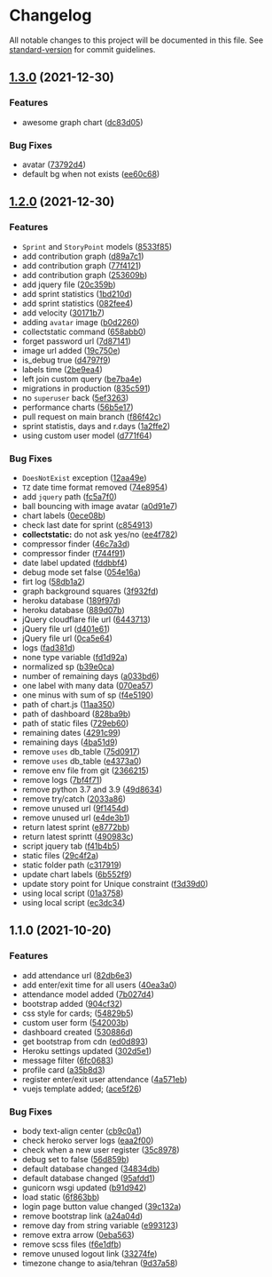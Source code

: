 # Changelog

All notable changes to this project will be documented in this file. See [standard-version](https://github.com/conventional-changelog/standard-version) for commit guidelines.

## [1.3.0](https://github.com/realsaeedhassani/agile/compare/v1.2.0...v1.3.0) (2021-12-30)


### Features

* awesome graph chart ([dc83d05](https://github.com/realsaeedhassani/agile/commit/dc83d05e14638b7217e77ea7c221fcc6dca01c10))


### Bug Fixes

* avatar ([73792d4](https://github.com/realsaeedhassani/agile/commit/73792d4b4dd3b2371174130c1fd28a424f270688))
* default bg when not exists ([ee60c68](https://github.com/realsaeedhassani/agile/commit/ee60c6816a1ba367f6667817190a815a506a7d00))

## [1.2.0](https://github.com/realsaeedhassani/attendance-system/compare/v1.1.0...v1.2.0) (2021-12-30)


### Features

* `Sprint` and `StoryPoint` models ([8533f85](https://github.com/realsaeedhassani/attendance-system/commit/8533f85614930c306a1bd621d1d0cc831eb777e9))
* add contribution graph ([d89a7c1](https://github.com/realsaeedhassani/attendance-system/commit/d89a7c181c1deed9542281b328fa3715d58d7f87))
* add contribution graph ([77f4121](https://github.com/realsaeedhassani/attendance-system/commit/77f41218b6a1fb6b20172f486e06dcfdfb2dc59c))
* add contribution graph ([253609b](https://github.com/realsaeedhassani/attendance-system/commit/253609b8defdabe82986a7db741d522fe550b722))
* add jquery file ([20c359b](https://github.com/realsaeedhassani/attendance-system/commit/20c359bbcd535989f0006362c976bff22d8acefe))
* add sprint statistics ([1bd210d](https://github.com/realsaeedhassani/attendance-system/commit/1bd210d6782c071ab338899c57d2ffc2dc6873ae))
* add sprint statistics ([082fee4](https://github.com/realsaeedhassani/attendance-system/commit/082fee470e2457d837c57a1e5facb4dcd6ff9bf2))
* add velocity ([30171b7](https://github.com/realsaeedhassani/attendance-system/commit/30171b7a04c2957dbd89955a70dd860b552b1503))
* adding `avatar` image ([b0d2260](https://github.com/realsaeedhassani/attendance-system/commit/b0d2260181394b7e0b1c650f0d0d04e0937f943c))
* collectstatic command ([658abb0](https://github.com/realsaeedhassani/attendance-system/commit/658abb0c343d854bbae517d7565d0b70f3c57cf7))
* forget password url ([7d87141](https://github.com/realsaeedhassani/attendance-system/commit/7d87141c1240463bd796cede09a187a30bfc30f9))
* image url added ([19c750e](https://github.com/realsaeedhassani/attendance-system/commit/19c750e73244d88836c8b21789ad048978270a50))
* is_debug true ([d4797f9](https://github.com/realsaeedhassani/attendance-system/commit/d4797f996296db50998b221216b17194fda05857))
* labels time ([2be9ea4](https://github.com/realsaeedhassani/attendance-system/commit/2be9ea44ad96e3465930a139332c229b2b6785c4))
* left join custom query ([be7ba4e](https://github.com/realsaeedhassani/attendance-system/commit/be7ba4e93d49a054652ff122b1f630da97d2e145))
* migrations in production ([835c591](https://github.com/realsaeedhassani/attendance-system/commit/835c591f634a66872f045bd516321b430a7fb50d))
* no `superuser` back ([5ef3263](https://github.com/realsaeedhassani/attendance-system/commit/5ef3263a39d69047a4424963a5f0f5bab8f3dcb8))
* performance charts ([56b5e17](https://github.com/realsaeedhassani/attendance-system/commit/56b5e17158a0eab973a707b912820fce958715bf))
* pull request on main branch ([f86f42c](https://github.com/realsaeedhassani/attendance-system/commit/f86f42cce8f31afc6726b5dcedd07d416310d355))
* sprint statistis, days and r.days ([1a2ffe2](https://github.com/realsaeedhassani/attendance-system/commit/1a2ffe2cb4031628552cb96ca30f1a540d050453))
* using custom user model ([d771f64](https://github.com/realsaeedhassani/attendance-system/commit/d771f64c1f210a20ec87a6575ad111fc99b9fe02))


### Bug Fixes

* `DoesNotExist` exception ([12aa49e](https://github.com/realsaeedhassani/attendance-system/commit/12aa49ebcb0f80339032ec760195cfb4042c7f14))
* `TZ` date time format removed ([74e8954](https://github.com/realsaeedhassani/attendance-system/commit/74e89543d290930c30b8fc19581c3358a4c14363))
* add `jquery` path ([fc5a7f0](https://github.com/realsaeedhassani/attendance-system/commit/fc5a7f0462da72b4a08d2c5f23528ee2783fd877))
* ball bouncing with image avatar ([a0d91e7](https://github.com/realsaeedhassani/attendance-system/commit/a0d91e7f078b5291a8770879f5df21da0e413566))
* chart labels ([0ece08b](https://github.com/realsaeedhassani/attendance-system/commit/0ece08b66607667bbd11d2a8ed021f321aab8d6c))
* check last date for sprint ([c854913](https://github.com/realsaeedhassani/attendance-system/commit/c8549136ed0c65a3fe95f0c115995e912239cf9f))
* **collectstatic:** do not ask yes/no ([ee4f782](https://github.com/realsaeedhassani/attendance-system/commit/ee4f782a120c24fcaaa0f0549636287930d1913e))
* compressor finder ([46c7a3d](https://github.com/realsaeedhassani/attendance-system/commit/46c7a3d0bcd4bb6d7e05d041630e087d84eefe01))
* compressor finder ([f744f91](https://github.com/realsaeedhassani/attendance-system/commit/f744f9119c09a79bdf10b2fb8a1678dd52aa834a))
* date label updated ([fddbbf4](https://github.com/realsaeedhassani/attendance-system/commit/fddbbf43143b8d67c49a0f7c711eeddedaf5af46))
* debug mode set false ([054e16a](https://github.com/realsaeedhassani/attendance-system/commit/054e16a415453bed639294445eaa0c8e72bdd2f9))
* firt log ([58db1a2](https://github.com/realsaeedhassani/attendance-system/commit/58db1a2b833a811b278aa24d4c4fd5c9fa401e14))
* graph background squares ([3f932fd](https://github.com/realsaeedhassani/attendance-system/commit/3f932fdb02bb3c7479152d9955ae4a3fe496e7ea))
* heroku database ([189f97d](https://github.com/realsaeedhassani/attendance-system/commit/189f97d0431cbd3c17a62218b372310e6c342235))
* heroku database ([889d07b](https://github.com/realsaeedhassani/attendance-system/commit/889d07b938f7abbdf53e144334c7285ea65d9e29))
* jQuery cloudflare file url ([6443713](https://github.com/realsaeedhassani/attendance-system/commit/6443713971266d31b14feb8babee10d66ea663df))
* jQuery file url ([d401e61](https://github.com/realsaeedhassani/attendance-system/commit/d401e61ba4624c44e7622e920ea91c6863ac931d))
* jQuery file url ([0ca5e64](https://github.com/realsaeedhassani/attendance-system/commit/0ca5e64271ee49fa7bec6894f8c4e1e36a5d8238))
* logs ([fad381d](https://github.com/realsaeedhassani/attendance-system/commit/fad381dea49d5e2af047b7b7d53ead70d72b9864))
* none type variable ([fd1d92a](https://github.com/realsaeedhassani/attendance-system/commit/fd1d92ac7833f3e49765d1a0af33d4ec21590b94))
* normalized sp ([b39e0ca](https://github.com/realsaeedhassani/attendance-system/commit/b39e0ca6def19c803ff167c6c8413728e8691e41))
* number of remaining days ([a033bd6](https://github.com/realsaeedhassani/attendance-system/commit/a033bd6a6f7168a28c88052991cf7459ef194155))
* one label with many data ([070ea57](https://github.com/realsaeedhassani/attendance-system/commit/070ea57b263f5c2c87b09506720e51b40361f329))
* one minus with sum of sp ([f4e5190](https://github.com/realsaeedhassani/attendance-system/commit/f4e5190e689da1073300caee244026e762ec1ba4))
* path of chart.js ([11aa350](https://github.com/realsaeedhassani/attendance-system/commit/11aa350ee61544e6a28410514a09d7c8f7038c83))
* path of dashboard ([828ba9b](https://github.com/realsaeedhassani/attendance-system/commit/828ba9b3a380a2a855bb6bcf3501bf74bbbf5055))
* path of static files ([729eb60](https://github.com/realsaeedhassani/attendance-system/commit/729eb60079f34f43951fb712a85b1facf757f913))
* remaining dates ([4291c99](https://github.com/realsaeedhassani/attendance-system/commit/4291c993634484bcf48099a1b3edb2bdcd0c1bea))
* remaining days ([4ba51d9](https://github.com/realsaeedhassani/attendance-system/commit/4ba51d9d5fa267671d2f2a3e4a71d7c8a5c347d3))
* remove `uses` db_table ([75d0917](https://github.com/realsaeedhassani/attendance-system/commit/75d0917d9c14d729d80d51f725a397ec9b2e39bd))
* remove `uses` db_table ([e4373a0](https://github.com/realsaeedhassani/attendance-system/commit/e4373a033d049417506c9fc4a574e5dc6d962140))
* remove env file from git ([2366215](https://github.com/realsaeedhassani/attendance-system/commit/2366215902e0f794d53c542312919ad1aa4f5537))
* remove logs ([7bf4f71](https://github.com/realsaeedhassani/attendance-system/commit/7bf4f7106f4ac3923f2d310194fbd46e8b34d491))
* remove python 3.7 and 3.9 ([49d8634](https://github.com/realsaeedhassani/attendance-system/commit/49d86345fdb9873b19f0cef0dfe69343dcd3a8ff))
* remove try/catch ([2033a86](https://github.com/realsaeedhassani/attendance-system/commit/2033a867c0d2402ac28572eac2d684de86a27ffa))
* remove unused url ([9f1454d](https://github.com/realsaeedhassani/attendance-system/commit/9f1454d44215612f8fd807c87dfebaf372895c07))
* remove unused url ([e4de3b1](https://github.com/realsaeedhassani/attendance-system/commit/e4de3b14ad85afbee72e28048f64cdfc9310b0c1))
* return latest sprint ([e8772bb](https://github.com/realsaeedhassani/attendance-system/commit/e8772bbecd37ad5e1e209d608f62578daf622d0d))
* return latest sprintt ([490983c](https://github.com/realsaeedhassani/attendance-system/commit/490983cc19511fc160fa43d9422ccbf15a0b0b33))
* script jquery tab ([f41b4b5](https://github.com/realsaeedhassani/attendance-system/commit/f41b4b50ac4b099c844585e1872899cb82e401ee))
* static files ([29c4f2a](https://github.com/realsaeedhassani/attendance-system/commit/29c4f2a6bf799b59a89effe60bc9a5f2a554c7b3))
* static folder path ([c317919](https://github.com/realsaeedhassani/attendance-system/commit/c31791910210ee544f50fb9a98c35b510c03c6cd))
* update chart labels ([6b552f9](https://github.com/realsaeedhassani/attendance-system/commit/6b552f95d6abbe9c1186b99ebc3f2ba8d57fc23a))
* update story point for Unique constraint ([f3d39d0](https://github.com/realsaeedhassani/attendance-system/commit/f3d39d0604ef2ad22103c4e036866283356c4016))
* using local script ([01a3758](https://github.com/realsaeedhassani/attendance-system/commit/01a3758044e9d01bf15613b5abfff67c3d4e0fbf))
* using local script ([ec3dc34](https://github.com/realsaeedhassani/attendance-system/commit/ec3dc34755ebf5ef02b5f2379fbb1fdd1704948a))

## 1.1.0 (2021-10-20)


### Features

* add attendance url ([82db6e3](https://github.com/realsaeedhassani/attendance-system/commit/82db6e309214648785cad1b36e1da3a61c94f697))
* add enter/exit time for all users ([40ea3a0](https://github.com/realsaeedhassani/attendance-system/commit/40ea3a03bbecdf3b44a7a7aa8eb3dd471847a063))
* attendance model added ([7b027d4](https://github.com/realsaeedhassani/attendance-system/commit/7b027d4c734020760a1b6f1fa6e70f4696be13ca))
* bootstrap added ([904cf32](https://github.com/realsaeedhassani/attendance-system/commit/904cf32063e2866c7be38bde3833db220f96d40d))
* css style for cards; ([54829b5](https://github.com/realsaeedhassani/attendance-system/commit/54829b5f489af9d4c1055ef09dcdbdc781901538))
* custom user form ([542003b](https://github.com/realsaeedhassani/attendance-system/commit/542003bcc0e0fb85d1047280b7c744ddf79378a7))
* dashboard created ([530886d](https://github.com/realsaeedhassani/attendance-system/commit/530886db021d8a206d77225e73406a8cf9ee78f3))
* get bootstrap from cdn ([ed0d893](https://github.com/realsaeedhassani/attendance-system/commit/ed0d89381ce7425babe78f94ae078d974b70924e))
* Heroku settings updated ([302d5e1](https://github.com/realsaeedhassani/attendance-system/commit/302d5e1075e1ca13881322c0811a6e2341dca497))
* message filter ([6fc0683](https://github.com/realsaeedhassani/attendance-system/commit/6fc0683a05078668b0c4032788448e1feee42704))
* profile card ([a35b8d3](https://github.com/realsaeedhassani/attendance-system/commit/a35b8d3cef1df3ce430bc6e1efe657b1c2f41cee))
* register enter/exit user attendance ([4a571eb](https://github.com/realsaeedhassani/attendance-system/commit/4a571ebe9c00111698ef0ce000e85bc8ef9db794))
* vuejs template added; ([ace5f26](https://github.com/realsaeedhassani/attendance-system/commit/ace5f26795906499d5a27ae159204a4916294f26))


### Bug Fixes

* body text-align center ([cb9c0a1](https://github.com/realsaeedhassani/attendance-system/commit/cb9c0a17186cd187f2a55b39edb2c22e8e9ee69f))
* check heroko server logs ([eaa2f00](https://github.com/realsaeedhassani/attendance-system/commit/eaa2f00b418f4836915f245049fa1bd1eca447b8))
* check when a new user register ([35c8978](https://github.com/realsaeedhassani/attendance-system/commit/35c8978afd66f8e58bb4c9f5c0aa8071b684d690))
* debug set to false ([56d859b](https://github.com/realsaeedhassani/attendance-system/commit/56d859b209ac2f9863be7cd8f1d05d67e64f90be))
* default database changed ([34834db](https://github.com/realsaeedhassani/attendance-system/commit/34834dbb57279b21b1f89be735aa7c7def6cbbdb))
* default database changed ([95afdd1](https://github.com/realsaeedhassani/attendance-system/commit/95afdd11e2f6f426c48fe2f48ac83cbe7cc49311))
* gunicorn wsgi updated ([b91d942](https://github.com/realsaeedhassani/attendance-system/commit/b91d9425c76403c30a80428b9298e0fd001ff830))
* load static ([6f863bb](https://github.com/realsaeedhassani/attendance-system/commit/6f863bb5e719e6f9807183acdbca9f04e6f7594a))
* login page button value changed ([39c132a](https://github.com/realsaeedhassani/attendance-system/commit/39c132a77ec37822f37be6e862493046c0111974))
* remove bootstrap link ([a24a04d](https://github.com/realsaeedhassani/attendance-system/commit/a24a04da3fc127f301121e390b1e97aa38811596))
* remove day from string variable ([e993123](https://github.com/realsaeedhassani/attendance-system/commit/e993123eb2355e388f2dc66b9599406e1a29c1c1))
* remove extra arrow ([0eba563](https://github.com/realsaeedhassani/attendance-system/commit/0eba5637f8833646a1f143adc841d0eb5c531ed0))
* remove scss files ([f6e1dfb](https://github.com/realsaeedhassani/attendance-system/commit/f6e1dfbb22ba81502488eab44ea71acbbf61afef))
* remove unused logout link ([33274fe](https://github.com/realsaeedhassani/attendance-system/commit/33274fe3239a9e2611f93460616ebfcd1c8b3eed))
* timezone change to asia/tehran ([9d37a58](https://github.com/realsaeedhassani/attendance-system/commit/9d37a58c653a9578b6eeeab91218ec7016e9e30e))
